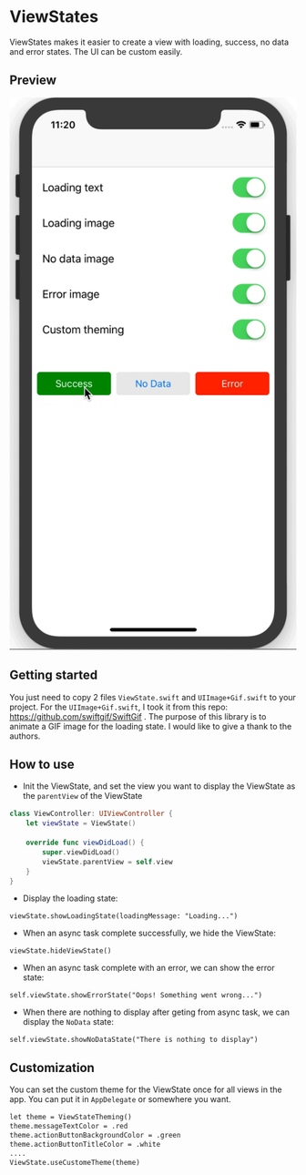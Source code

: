 # ViewStates
ViewStates makes it easier to create a view with loading, success, no data and error states. The UI can be custom easily.

## Preview

![](images/custom_theme.gif)

## Getting started

You just need to copy 2 files `ViewState.swift` and `UIImage+Gif.swift` to your project. For the `UIImage+Gif.swift`, I took it from this repo: https://github.com/swiftgif/SwiftGif . The purpose of this library is to animate a GIF image for the loading state. I would like to give a thank to the authors.

## How to use

- Init the ViewState, and set the view you want to display the ViewState as the `parentView` of the ViewState

``` swift
class ViewController: UIViewController {
    let viewState = ViewState()
    
    override func viewDidLoad() {
        super.viewDidLoad()
        viewState.parentView = self.view
    }
}
```
- Display the loading state:
```
viewState.showLoadingState(loadingMessage: "Loading...")
```
- When an async task complete successfully, we hide the ViewState:
```
viewState.hideViewState()
```
- When an async task complete with an error, we can show the error state:
```
self.viewState.showErrorState("Oops! Something went wrong...")
```
- When there are nothing to display after geting from async task, we can display the `NoData` state:
```
self.viewState.showNoDataState("There is nothing to display")
```

## Customization
You can set the custom theme for the ViewState once for all views in the app. You can put it in `AppDelegate` or somewhere you want.
```
let theme = ViewStateTheming()
theme.messageTextColor = .red
theme.actionButtonBackgroundColor = .green
theme.actionButtonTitleColor = .white
....
ViewState.useCustomeTheme(theme)
```



